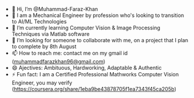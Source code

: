 - 👋 Hi, I’m @Muhammad-Faraz-Khan
- 👀 I am a Mechanical Engineer by profession who's looking to transition to AI/ML Technologies
- 🌱 I’m currently learning Computer Vision & Image Processing Techniques via Matlab software
- 💞️ I’m looking for someone to collaborate with me, on a project that I plan to complete by 8th August
- 📫 How to reach me: contact me on my gmail id (muhammadfarazkhan96@gmail.com)
- 😄 Ajectives: Ambituous, Hardworking, Adaptable & Authentic
- ⚡ Fun fact: I am a Certified Professional Mathworks Computer Vision Engineer, you may verify (https://coursera.org/share/1eba9be43878705f1ea7343f45ca205b) 

<!---
Muhammad-Faraz-Khan/Muhammad-Faraz-Khan is a ✨ special ✨ repository because its `README.md` (this file) appears on your GitHub profile.
You can click the Preview link to take a look at your changes.
--->
